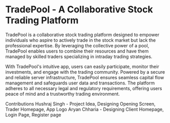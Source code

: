 # TradePool - A Collaborative Stock Trading Platform

TradePool is a collaborative stock trading platform designed to empower individuals who aspire to actively trade in the stock market but lack the professional expertise. By leveraging the collective power of a pool, TradePool enables users to combine their resources and have them managed by skilled traders specializing in intraday trading strategies.

With TradePool's intuitive app, users can easily participate, monitor their investments, and engage with the trading community. Powered by a secure and reliable server infrastructure, TradePool ensures seamless capital flow management and safeguards user data and transactions. The platform adheres to all necessary legal and regulatory requirements, offering users peace of mind and a trustworthy trading environment.

Contributions
Hushraj Singh - Project Idea, Designing Opening Screen, Trader Homepage, App Logo
Aryan Chharia - Designing Client Homepage, Login Page, Register page
